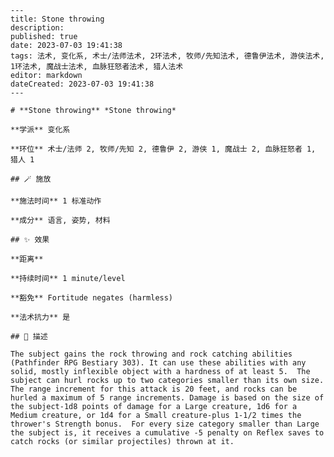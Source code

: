 
    ---
    title: Stone throwing
    description: 
    published: true
    date: 2023-07-03 19:41:38
    tags: 法术, 变化系, 术士/法师法术, 2环法术, 牧师/先知法术, 德鲁伊法术, 游侠法术, 1环法术, 魔战士法术, 血脉狂怒者法术, 猎人法术
    editor: markdown
    dateCreated: 2023-07-03 19:41:38
    ---

    # **Stone throwing** *Stone throwing*

    **学派** 变化系 

    **环位** 术士/法师 2, 牧师/先知 2, 德鲁伊 2, 游侠 1, 魔战士 2, 血脉狂怒者 1, 猎人 1

    ## 🪄 施放

    **施法时间** 1 标准动作

    **成分** 语言, 姿势, 材料

    ## ✨ 效果  

    **距离**   

    **持续时间** 1 minute/level 

    **豁免** Fortitude negates (harmless)

    **法术抗力** 是

    ## 📖 描述

    The subject gains the rock throwing and rock catching abilities (Pathfinder RPG Bestiary 303). It can use these abilities with any solid, mostly inflexible object with a hardness of at least 5.  The subject can hurl rocks up to two categories smaller than its own size. The range increment for this attack is 20 feet, and rocks can be hurled a maximum of 5 range increments. Damage is based on the size of the subject-1d8 points of damage for a Large creature, 1d6 for a Medium creature, or 1d4 for a Small creature-plus 1-1/2 times the thrower's Strength bonus.  For every size category smaller than Large the subject is, it receives a cumulative -5 penalty on Reflex saves to catch rocks (or similar projectiles) thrown at it.
    
